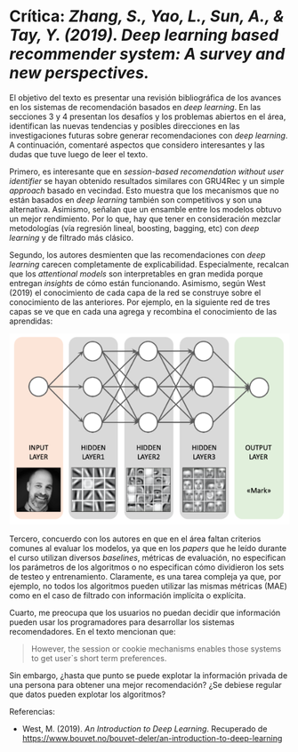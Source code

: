 # Crítica: *Zhang, S., Yao, L., Sun, A., & Tay, Y. (2019). Deep learning based recommender system: A survey and new perspectives.*

El objetivo del texto es presentar una revisión bibliográfica de los avances en los sistemas de recomendación basados en *deep learning*. En las secciones 3 y 4 presentan los desafíos y los problemas abiertos en el área, identifican las nuevas tendencias y posibles direcciones en las investigaciones futuras sobre generar recomendaciones con *deep learning*. A continuación, comentaré aspectos que considero interesantes y las dudas que tuve luego de leer el texto.

Primero, es interesante que en *session-based recomendation without user identifier* se hayan obtenido resultados similares con GRU4Rec y un simple *approach* basado en vecindad. Esto muestra que los mecanismos que no están basados en *deep learning* también son competitivos y son una alternativa. Asimismo, señalan que un ensamble entre los modelos obtuvo un mejor rendimiento. Por lo que, hay que tener en consideración mezclar metodologías (vía regresión lineal, boosting, bagging, etc) con *deep learning* y de filtrado más clásico. 

Segundo, los autores desmienten que las recomendaciones con *deep learning* carecen completamente de explicabilidad. Especialmente, recalcan que los *attentional models* son interpretables en gran medida porque entregan *insights* de cómo están funcionando. Asimismo, según West (2019) el conocimiento de cada capa de la red se construye sobre el conocimiento de las anteriores. Por ejemplo, en la siguiente red de tres capas se ve que en cada una agrega y recombina el conocimiento de las aprendidas:

![](image-10-1.png)

Tercero, concuerdo con los autores en que en el área faltan criterios comunes al evaluar los modelos, ya que en los *papers* que he leído durante el curso utilizan diversos *baselines*, métricas de evaluación, no especifican los parámetros de los algoritmos o no especifican cómo dividieron los sets de testeo y entrenamiento. Claramente, es una tarea compleja ya que, por ejemplo, no todos los algoritmos pueden utilizar las mismas métricas (MAE) como en el caso de filtrado con información implícita o explícita.

Cuarto, me preocupa que los usuarios no puedan decidir que información pueden usar los programadores para desarrollar los sistemas recomendadores. En el texto mencionan que:

> However, the session or cookie mechanisms enables those systems to get user`s short term preferences.

Sin embargo, ¿hasta que punto se puede explotar la información privada de una persona para obtener una mejor recomendación? ¿Se debiese regular que datos pueden explotar los algoritmos?

Referencias:

* West, M. (2019). *An Introduction to Deep Learning*. Recuperado de 
https://www.bouvet.no/bouvet-deler/an-introduction-to-deep-learning
